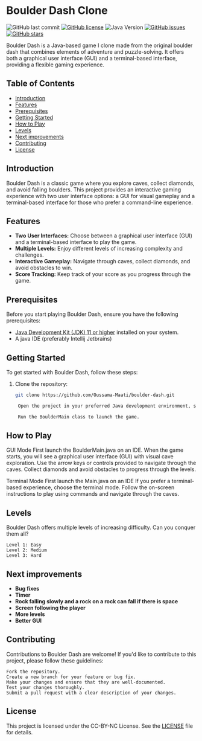 # Boulder Dash Clone

![GitHub last commit](https://img.shields.io/github/last-commit/Oussama-Maati/boulder-dash)
[![GitHub license](https://img.shields.io/github/license/Oussama-Maati/boulder-dash)](LICENSE)
![Java Version](https://img.shields.io/badge/Java-11%2B-blue)
[![GitHub issues](https://img.shields.io/github/issues/Oussama-Maati/boulder-dash)](https://github.com/Oussama-Maati/boulder-dash/issues)
[![GitHub stars](https://img.shields.io/github/stars/Oussama-Maati/boulder-dash)](https://github.com/Oussama-Maati/boulder-dash/stargazers)

Boulder Dash is a Java-based game I clone made from the original boulder dash that combines elements of adventure and puzzle-solving. It offers both a graphical user interface (GUI) and a terminal-based interface, providing a flexible gaming experience.

## Table of Contents

- [Introduction](#introduction)
- [Features](#features)
- [Prerequisites](#prerequisites)
- [Getting Started](#getting-started)
- [How to Play](#how-to-play)
- [Levels](#levels)
- [Next improvements](#next-improvements)
- [Contributing](#contributing)
- [License](#license)

## Introduction

Boulder Dash is a classic game where you explore caves, collect diamonds, and avoid falling boulders. This project provides an interactive gaming experience with two user interface options: a GUI for visual gameplay and a terminal-based interface for those who prefer a command-line experience.

## Features

- **Two User Interfaces:** Choose between a graphical user interface (GUI) and a terminal-based interface to play the game.
- **Multiple Levels:** Enjoy different levels of increasing complexity and challenges.
- **Interactive Gameplay:** Navigate through caves, collect diamonds, and avoid obstacles to win.
- **Score Tracking:** Keep track of your score as you progress through the game.

## Prerequisites

Before you start playing Boulder Dash, ensure you have the following prerequisites:

- [Java Development Kit (JDK) 11 or higher](https://www.oracle.com/java/technologies/javase-downloads.html) installed on your system.
- A java IDE (preferably Intellij Jetbrains)

## Getting Started

To get started with Boulder Dash, follow these steps:

1. Clone the repository:

   ```bash
   git clone https://github.com/Oussama-Maati/boulder-dash.git

    Open the project in your preferred Java development environment, such as IntelliJ IDEA.

    Run the BoulderMain class to launch the game.

## How to Play
GUI Mode
    First launch the BoulderMain.java on an IDE.
    When the game starts, you will see a graphical user interface (GUI) with visual cave exploration.
    Use the arrow keys or controls provided to navigate through the caves.
    Collect diamonds and avoid obstacles to progress through the levels.

Terminal Mode
    First launch the Main.java on an IDE
    If you prefer a terminal-based experience, choose the terminal mode.
    Follow the on-screen instructions to play using commands and navigate through the caves.

## Levels

Boulder Dash offers multiple levels of increasing difficulty. Can you conquer them all?

    Level 1: Easy
    Level 2: Medium
    Level 3: Hard

## Next improvements

- **Bug fixes**
- **Timer**
- **Rock falling slowly and a rock on a rock can fall if there is space**
- **Screen following the player**
- **More levels**
- **Better GUI**
  

## Contributing

Contributions to Boulder Dash are welcome! If you'd like to contribute to this project, please follow these guidelines:

    Fork the repository.
    Create a new branch for your feature or bug fix.
    Make your changes and ensure that they are well-documented.
    Test your changes thoroughly.
    Submit a pull request with a clear description of your changes.

## License

This project is licensed under the CC-BY-NC License. See the [LICENSE](LICENSE.md) file for details.


